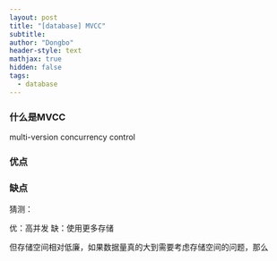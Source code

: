 ```yaml
---
layout: post
title: "[database] MVCC"
subtitle: 
author: "Dongbo"
header-style: text
mathjax: true
hidden: false
tags:
  - database
---
```


### 什么是MVCC

multi-version concurrency control

### 优点


### 缺点



猜测：

优：高并发
缺：使用更多存储

但存储空间相对低廉，如果数据量真的大到需要考虑存储空间的问题，那么